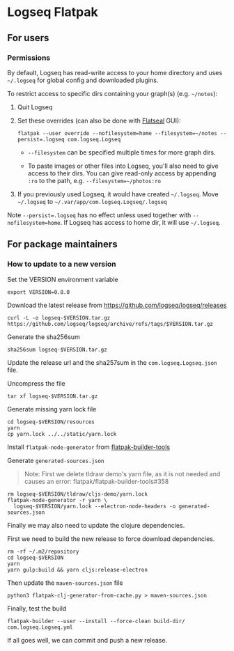 # Logseq Flatpak

## For users

### Permissions

By default, Logseq has read-write access to your home directory and uses `~/.logseq` for global config and downloaded plugins.

To restrict access to specific dirs containing your graph(s) (e.g. `~/notes`):

1. Quit Logseq

2. Set these overrides (can also be done with [Flatseal](https://github.com/tchx84/flatseal) GUI):

   ```
   flatpak --user override --nofilesystem=home --filesystem=~/notes --persist=.logseq com.logseq.Logseq
   ```
  
   - `--filesystem` can be specified multiple times for more graph dirs.
  
   - To paste images or other files into Logseq, you'll also need to give access to their dirs. You can give read-only access by appending `:ro` to the path, e.g. `--filesystem=~/photos:ro`

3. If you previously used Logseq, it would have created `~/.logseq`. Move `~/.logseq` to `~/.var/app/com.logseq.Logseq/.logseq`

Note `--persist=.logseq` has no effect unless used together with `--nofilesystem=home`. If Logseq has access to home dir, it will use `~/.logseq`.

## For package maintainers

### How to update to a new version

Set the VERSION environment variable

```shell
export VERSION=0.8.0
```

Download the latest release from <https://github.com/logseq/logseq/releases>

```shell
curl -L -o logseq-$VERSION.tar.gz https://github.com/logseq/logseq/archive/refs/tags/$VERSION.tar.gz
```

Generate the sha256sum

```shell
sha256sum logseq-$VERSION.tar.gz
```

Update the release url and the sha257sum in the `com.logseq.Logseq.json` file.

Uncompress the file

```shell
tar xf logseq-$VERSION.tar.gz
```

Generate missing yarn lock file

```shell
cd logseq-$VERSION/resources
yarn
cp yarn.lock ../../static/yarn.lock
```

Install `flatpak-node-generator` from [flatpak-builder-tools](https://github.com/flatpak/flatpak-builder-tools)

Generate `generated-sources.json`

> Note: First we delete tldraw demo's yarn file, as it is not needed and causes an error: flatpak/flatpak-builder-tools#358

```shell
rm logseq-$VERSION/tldraw/cljs-demo/yarn.lock
flatpak-node-generator -r yarn \
  logseq-$VERSION/yarn.lock --electron-node-headers -o generated-sources.json
```

Finally we may also need to update the clojure dependencies.

First we need to build the new release to force download dependencies.

```shell
rm -rf ~/.m2/repository
cd logseq-$VERSION
yarn
yarn gulp:build && yarn cljs:release-electron
```

Then update the `maven-sources.json` file

```shell
python3 flatpak-clj-generator-from-cache.py > maven-sources.json
```

Finally, test the build

```shell
flatpak-builder --user --install --force-clean build-dir/ com.logseq.Logseq.yml
```

If all goes well, we can commit and push a new release.
